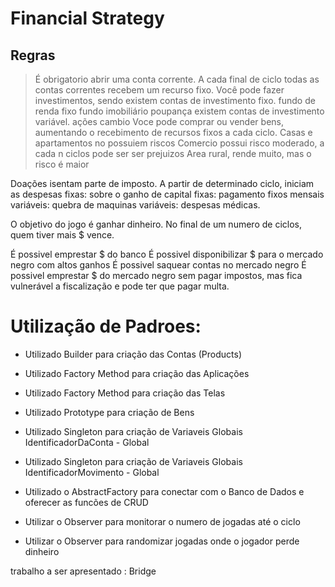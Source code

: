 # Financial Strategy

## Regras
> É obrigatorio abrir uma conta corrente.
> A cada final de ciclo todas as contas correntes recebem um recurso fixo.
> Você pode fazer investimentos, sendo
>    existem contas de investimento fixo.
>        fundo de renda fixo
>        fundo imobiliário
>        poupança
>    existem contas de investimento variável.
>        ações
>        cambio
> Voce pode comprar ou vender bens, aumentando o recebimento de recursos fixos a cada ciclo.
>    Casas e apartamentos no possuiem riscos
>    Comercio possui risco moderado, a cada n ciclos pode ser ser prejuizos
>    Area rural, rende muito, mas o risco é maior

Doações isentam parte de imposto.
A partir de determinado ciclo, iniciam as despesas
    fixas: sobre o ganho de capital
    fixas: pagamento fixos mensais
    variáveis: quebra de maquinas
    variáveis: despesas médicas.

O objetivo do jogo é ganhar dinheiro.
No final de um numero de ciclos, quem tiver mais $ vence.

É possivel emprestar $ do banco
É possivel disponibilizar $ para o mercado negro com altos ganhos
É possivel saquear contas no mercado negro
É possivel emprestar $ do mercado negro sem pagar impostos, 
    mas fica vulnerável a fiscalização e pode ter que pagar multa.



# Utilização de Padroes:
- Utilizado Builder para criação das Contas (Products)
- Utilizado Factory Method para criação das Aplicações

- Utilizado Factory Method para criação das Telas

- Utilizado Prototype para criação de Bens
- Utilizado Singleton para criação de Variaveis Globais IdentificadorDaConta - Global
- Utilizado Singleton para criação de Variaveis Globais IdentificadorMovimento - Global
- Utilizado o AbstractFactory para conectar com o Banco de Dados e oferecer as funcões de CRUD
- Utilizar o Observer para monitorar o numero de jogadas até o ciclo
- Utilizar o Observer para randomizar jogadas onde o jogador perde dinheiro


trabalho a ser apresentado : Bridge


